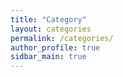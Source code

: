 ```yaml
---
title: "Category"
layout: categories
permalink: /categories/
author_profile: true
sidbar_main: true
---
```

